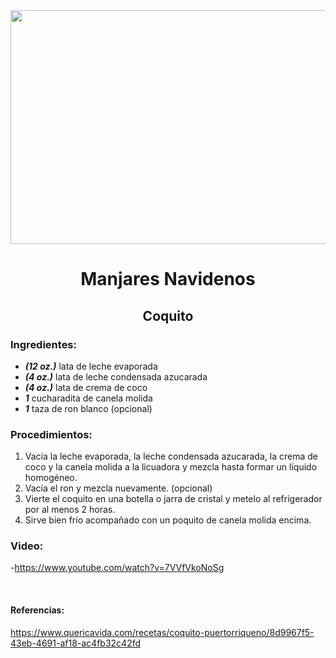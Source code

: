 <div align="center">
 
<img src="https://edgardonoel.com/wp-content/uploads/2019/12/Coquito-con-Helado-de-Coco.jpeg" width="520" height="374">

# Manjares Navidenos

## Coquito
</div>

### Ingredientes: 
- ___(12 oz.)___ lata de leche evaporada 
- ___(4 oz.)___ lata de leche condensada azucarada
- ___(4 oz.)___ lata de crema de coco
- ___1___ cucharadita de canela molida
- ___1___ taza de ron blanco (opcional)

 ### Procedimientos:
1. Vacía la leche evaporada, la leche condensada azucarada, la crema de coco y la canela molida a la licuadora y mezcla hasta formar un líquido homogéneo.
2. Vacía el ron y mezcla nuevamente. (opcional)
3. Vierte el coquito en una botella o jarra de cristal y metelo al refrigerador por al menos 2 horas.
4. Sirve bien frío acompañado con un poquito de canela molida encima.

### Video:
-https://www.youtube.com/watch?v=7VVfVkoNoSg

<br>

#### Referencias:
https://www.quericavida.com/recetas/coquito-puertorriqueno/8d9967f5-43eb-4691-af18-ac4fb32c42fd
